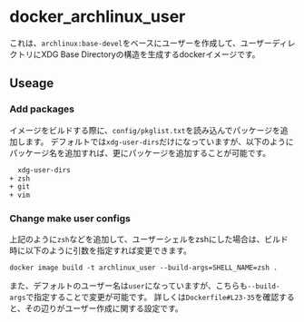 # docker_archlinux_user

これは、`archlinux:base-devel`をベースにユーザーを作成して、ユーザーディレクトリにXDG Base Directoryの構造を生成するdockerイメージです。

## Useage

### Add packages

イメージをビルドする際に、`config/pkglist.txt`を読み込んでパッケージを追加します。
デフォルトでは`xdg-user-dirs`だけになっていますが、以下のようにパッケージ名を追加すれば、更にパッケージを追加することが可能です。

```config/pkglist.txt
  xdg-user-dirs
+ zsh
+ git
+ vim
```

### Change make user configs

上記のように`zsh`などを追加して、ユーザーシェルをzshにした場合は、ビルド時に以下のように引数を指定すれば変更できます。

```zsh:terminal
docker image build -t archlinux_user --build-args=SHELL_NAME=zsh .
```

また、デフォルトのユーザー名は`user`になっていますが、こちらも`--build-args`で指定することで変更が可能です。
詳しくは`Dockerfile#L23-35`を確認すると、その辺りがユーザー作成に関する設定です。
